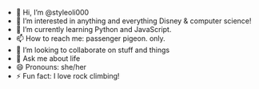 - 👋 Hi, I’m @styleoli000
- 👀 I’m interested in anything and everything Disney & computer science!
- 🌱 I’m currently learning Python and JavaScript.
- 📫 How to reach me: passenger pigeon. only.
- 👯 I’m looking to collaborate on stuff and things
- 💬 Ask me about life
- 😄 Pronouns: she/her
- ⚡ Fun fact: I love rock climbing!

<!---
styleoli000/styleoli000 is a ✨ special ✨ repository because its `README.md` (this file) appears on your GitHub profile.
You can click the Preview link to take a look at your changes.
--->

